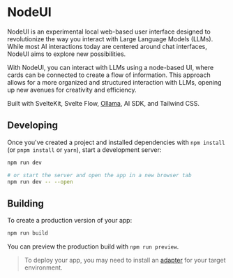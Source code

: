 # NodeUI

NodeUI is an experimental local web-based user interface designed to revolutionize the way you interact with Large Language Models (LLMs). While most AI interactions today are centered around chat interfaces, NodeUI aims to explore new possibilities.

With NodeUI, you can interact with LLMs using a node-based UI, where cards can be connected to create a flow of information. This approach allows for a more organized and structured interaction with LLMs, opening up new avenues for creativity and efficiency.

Built with SvelteKit, Svelte Flow, [Ollama](https://ollama.ai/), AI SDK, and Tailwind CSS.

## Developing

Once you've created a project and installed dependencies with `npm install` (or `pnpm install` or `yarn`), start a development server:

```bash
npm run dev

# or start the server and open the app in a new browser tab
npm run dev -- --open
```

## Building

To create a production version of your app:

```bash
npm run build
```

You can preview the production build with `npm run preview`.

> To deploy your app, you may need to install an [adapter](https://svelte.dev/docs/kit/adapters) for your target environment.
